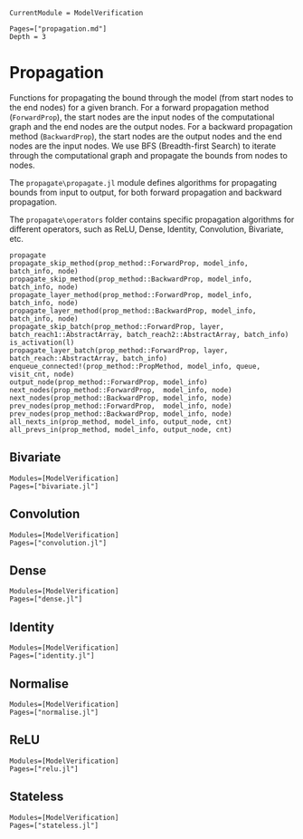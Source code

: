 ```@meta
CurrentModule = ModelVerification
```

```@contents
Pages=["propagation.md"]
Depth = 3
```

# Propagation
Functions for propagating the bound through the model (from start nodes to the end nodes) for a given branch. For a forward propagation method (`ForwardProp`), the start nodes are the input nodes of the computational graph and the end nodes are the output nodes. For a backward propagation method (`BackwardProp`), the start nodes are the output nodes and the end nodes are the input nodes. We use BFS (Breadth-first Search) to iterate through the computational graph and propagate the bounds from nodes to nodes.

The `propagate\propagate.jl` module defines algorithms for propagating bounds from input to output, for both forward propagation and backward propagation.

The `propagate\operators` folder contains specific propagation algorithms for different operators, such as ReLU, Dense, Identity, Convolution, Bivariate, etc.

```@docs
propagate
propagate_skip_method(prop_method::ForwardProp, model_info, batch_info, node)
propagate_skip_method(prop_method::BackwardProp, model_info, batch_info, node)
propagate_layer_method(prop_method::ForwardProp, model_info, batch_info, node)
propagate_layer_method(prop_method::BackwardProp, model_info, batch_info, node)
propagate_skip_batch(prop_method::ForwardProp, layer, batch_reach1::AbstractArray, batch_reach2::AbstractArray, batch_info)
is_activation(l)
propagate_layer_batch(prop_method::ForwardProp, layer, batch_reach::AbstractArray, batch_info)
enqueue_connected!(prop_method::PropMethod, model_info, queue, visit_cnt, node)
output_node(prop_method::ForwardProp, model_info)
next_nodes(prop_method::ForwardProp,  model_info, node)
next_nodes(prop_method::BackwardProp, model_info, node)
prev_nodes(prop_method::ForwardProp,  model_info, node)
prev_nodes(prop_method::BackwardProp, model_info, node)
all_nexts_in(prop_method, model_info, output_node, cnt)
all_prevs_in(prop_method, model_info, output_node, cnt)
```

## Bivariate
```@autodocs
Modules=[ModelVerification]
Pages=["bivariate.jl"]
```

## Convolution
```@autodocs
Modules=[ModelVerification]
Pages=["convolution.jl"]
```

## Dense
```@autodocs
Modules=[ModelVerification]
Pages=["dense.jl"]
```

## Identity
```@autodocs
Modules=[ModelVerification]
Pages=["identity.jl"]
```

## Normalise
```@autodocs
Modules=[ModelVerification]
Pages=["normalise.jl"]
```

## ReLU
```@autodocs
Modules=[ModelVerification]
Pages=["relu.jl"]
```

## Stateless
```@autodocs
Modules=[ModelVerification]
Pages=["stateless.jl"]
```